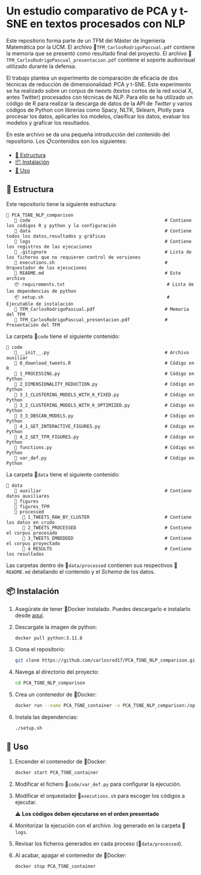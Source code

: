 # Un estudio comparativo de PCA y t-SNE en textos procesados con NLP

Este repositorio forma parte de un TFM del Máster de Ingeniería Matemática por la UCM. El archivo 📘`TFM_CarlosRodrigoPascual.pdf` contiene la memoria que se presentó como resultado final del proyecto. El archivo 📕`TFM_CarlosRodrigoPascual_presentacion.pdf` contiene el soporte audiovisual utilizado durante la defensa.

El trabajo plantea un experimento de comparación de eficacia de dos técnicas de reducción de dimensionalidad: PCA y t-SNE. Este experimento se ha realizado sobre un corpus de *tweets* (textos cortos de la red social X, antes Twitter) procesados con técnicas de NLP. Para ello se ha utilizado un código de R para realizar la descarga de datos de la API de *Twitter* y varios códigos de Python con librerías como Spacy, NLTK, Sklearn, Plotly para procesar los datos, aplicarles los modelos, clasificar los datos, evaluar los modelos y graficar los resultados.

En este archivo se da una pequeña introducción del contenido del repositorio. Los 📋contenidos son los siguientes:
- [🧩 Estructura](#-estructura)
- [📦 Instalación](#-instalación)
- [🚀 Uso](#-uso)

## 🧩 Estructura

Este repositorio tiene la siguiente estructura:

    📁 PCA_TSNE_NLP_comparison
       📁 code                                                  # Contiene los códigos R y python y la configuración
       📁 data                                                  # Contiene todos los datos,resultados y gráficas
       📁 logs                                                  # Contiene los registros de las ejecuciones
       🐙 .gitignore                                            # Lista de los ficheros que no requieren control de versiones
       🚀 executions.sh                                         # Orquestador de las ejecuciones
       📄 README.md                                             # Este archivo
       📦 requirements.txt                                      # Lista de las dependencias de python
       📦 setup.sh                                              # Ejecutable de instalación
       📘 TFM_CarlosRodrigoPascual.pdf                          # Memoria del TFM
       📕 TFM_CarlosRodrigoPascual_presentacion.pdf             # Presentación del TFM


La carpeta 📁`code` tiene el siguiente contenido:

    📁 code
       📄 __init__.py                                           # Archivo auxiliar  
       📄 0_download_tweets.R                                   # Código en R        
       📄 1_PROCESSING.py                                       # Código en Python
       📄 2_DIMENSIONALITY_REDUCTION.py                         # Código en Python
       📄 3_1_CLUSTERING_MODELS_WITH_K_FIXED.py                 # Código en Python
       📄 3_2_CLUSTERING_MODELS_WITH_K_OPTIMIZED.py             # Código en Python
       📄 3_3_DBSCAN_MODELS.py                                  # Código en Python
       📄 4_1_GET_INTERACTIVE_FIGURES.py                        # Código en Python
       📄 4_2_GET_TFM_FIGURES.py                                # Código en Python
       📄 functions.py                                          # Código en Python
       📄 var_def.py                                            # Código en Python

       
La carpeta 📁`data` tiene el siguiente contenido:

    📁 data
       📁 auxiliar                                              # Contiene datos auxiliares 
       📁 figures
       📁 figures_TFM
       📁 processed                                
          📁 1_TWEETS_RAW_BY_CLUSTER                            # Contiene los datos en crudo
          📁 2_TWEETS_PROCESSED                                 # Contiene el corpus procesado
          📁 3_TWEETS_EMBEDDED                                  # Contiene el corpus proyectado
          📁 4_RESULTS                                          # Contiene los resultados

Las carpetas dentro de 📁`data/processed` contienen sus respectivos 📄`README.md` detallando el contenido y el *Schema* de los datos.


## 📦 Instalación

1. Asegúrate de tener 🐋Docker instalado. Puedes descargarlo e instalarlo desde [aquí](https://www.docker.com/get-started).

2. Descargate la imagen de python:
    ```sh
    docker pull python:3.11.8
    ```

3. Clona el repositorio:
    ```sh
    git clone https://github.com/carlosrod17/PCA_TSNE_NLP_comparison.git
    ```

4. Navega al directorio del proyecto:
    ```sh
    cd PCA_TSNE_NLP_comparison
    ```

5. Crea un contenedor de 🐋Docker:
    ```sh
    docker run --name PCA_TSNE_container -v PCA_TSNE_NLP_comparison:/opt/shared -p 8890:0001 -it python:3.11.8
    ```

6. Instala las dependencias:
    ```sh
    ./setup.sh
    ```

## 🚀 Uso

1. Encender el contenedor de 🐋Docker:
    ```sh
    docker start PCA_TSNE_container
    ```
2. Modificar el fichero 📄`code/var_def.py` para configurar la ejecución.
3. Modificar el orquestador 🚀`executions.sh` para escoger los códigos a ejecutar. 

    ⚠️ **Los códigos deben ejecutarse en el orden presentado**

4. Monitorizar la ejecución con el archivo .log generado en la carpeta 📁`logs`.
5. Revisar los ficheros generados en cada proceso (📁`data/processed`).
6. Al acabar, apagar el contenedor de 🐋Docker:
    ```sh
    docker stop PCA_TSNE_container
    ```